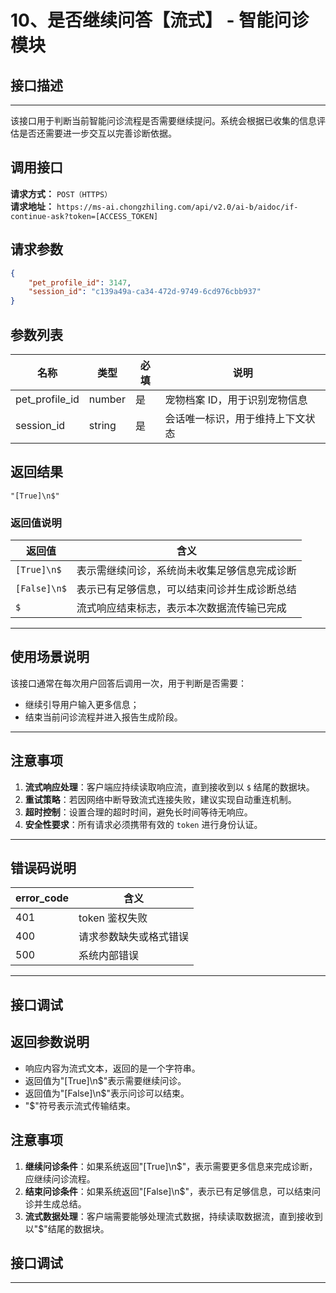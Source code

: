 # 10、是否继续问答【流式】 - 智能问诊模块

## 接口描述
---
该接口用于判断当前智能问诊流程是否需要继续提问。系统会根据已收集的信息评估是否还需要进一步交互以完善诊断依据。

## 调用接口
**请求方式：** `POST（HTTPS）`  
**请求地址：** `https://ms-ai.chongzhiling.com/api/v2.0/ai-b/aidoc/if-continue-ask?token=[ACCESS_TOKEN]`

## 请求参数
```json
{
    "pet_profile_id": 3147,
    "session_id": "c139a49a-ca34-472d-9749-6cd976cbb937"
}
```

## 参数列表

| 名称            | 类型   | 必填 | 说明                  |
| --------------- | ------ | ---- | --------------------- |
| pet_profile_id  | number | 是   | 宠物档案 ID，用于识别宠物信息            |
| session_id      | string | 是   | 会话唯一标识，用于维持上下文状态 |

## 返回结果
```plaintext
"[True]\n$"
```
### 返回值说明

| 返回值           | 含义                                                         |
|------------------|--------------------------------------------------------------|
| `[True]\n$`      | 表示需继续问诊，系统尚未收集足够信息完成诊断                |
| `[False]\n$`     | 表示已有足够信息，可以结束问诊并生成诊断总结                |
| `$`              | 流式响应结束标志，表示本次数据流传输已完成                  |

---

## 使用场景说明

该接口通常在每次用户回答后调用一次，用于判断是否需要：
- 继续引导用户输入更多信息；
- 结束当前问诊流程并进入报告生成阶段。

---

## 注意事项

1. **流式响应处理**：客户端应持续读取响应流，直到接收到以 `$` 结尾的数据块。
2. **重试策略**：若因网络中断导致流式连接失败，建议实现自动重连机制。
3. **超时控制**：设置合理的超时时间，避免长时间等待无响应。
4. **安全性要求**：所有请求必须携带有效的 `token` 进行身份认证。

---

## 错误码说明

| error_code | 含义                             |
|------------|----------------------------------|
| 401        | token 鉴权失败                    |
| 400        | 请求参数缺失或格式错误            |
| 500        | 系统内部错误                      |

---

## 接口调试

<script setup>
import SwaggerUI from '../../../../src/components/SwaggerUI.vue'
</script>

<ClientOnly>
  <SwaggerUI 
    tag="if-continue-ask" 
    type="post" 
    path="/aidoc-exotic/if-continue-ask" 
  />
</ClientOnly>

## 返回参数说明
- 响应内容为流式文本，返回的是一个字符串。
- 返回值为"[True]\n$"表示需要继续问诊。
- 返回值为"[False]\n$"表示问诊可以结束。
- "$"符号表示流式传输结束。

## 注意事项
1. **继续问诊条件**：如果系统返回"[True]\n$"，表示需要更多信息来完成诊断，应继续问诊流程。
2. **结束问诊条件**：如果系统返回"[False]\n$"，表示已有足够信息，可以结束问诊并生成总结。
3. **流式数据处理**：客户端需要能够处理流式数据，持续读取数据流，直到接收到以"$"结尾的数据块。

## 接口调试
---
<script setup>  
import SwaggerUI from '../../../../src/components/SwaggerUI.vue'  
</script>  

<ClientOnly>  
  <SwaggerUI   
    tag="if-continue-ask"   
    type="post"   
    path="/aidoc-exotic/if-continue-ask"   
  />  
</ClientOnly>  



